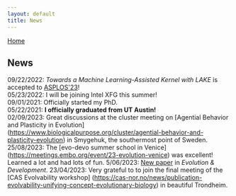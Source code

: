 ```yaml
---
layout: default
title: News
---
```


[Home](./)

## News

09/22/2022: *Towards a Machine Learning-Assisted Kernel with LAKE* is accepted to [ASPLOS'23](https://asplos-conference.org/asplos-2023-cfp/)!  
05/23/2022: I will be joining Intel XFG this summer!  
09/01/2021: Officially started my PhD.  
05/22/2021: **I officially graduated from UT Austin!**  
02/09/2023: Great discussions at the cluster meeting on [Agential Behavior and Plasticity in Evolution] (https://www.biologicalpurpose.org/cluster/agential-behavior-and-plasticity-evolution) in Smygehuk, the southermost point of Sweden.   
25/08/2023: The [evo-devo summer school in Venice] (https://meetings.embo.org/event/23-evolution-venice) was excellent! Learned a lot and had lots of fun.
5/06/2023: [New paper](https://onlinelibrary.wiley.com/doi/full/10.1111/ede.12449) in *Evolution & Development*.
23/04/2023: Very grateful to to join the final meeting of the [CAS Evolvability workshop] (https://cas-nor.no/news/publication-evolvability-unifying-concept-evolutionary-biology) in beautiful Trondheim. 
